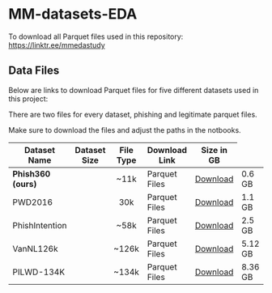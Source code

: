# MM-datasets-EDA

To download all Parquet files used in this repository: https://linktr.ee/mmedastudy

## Data Files

Below are links to download Parquet files for five different datasets used in this project:

There are two files for every dataset, phishing and legitimate parquet files.

Make sure to download the files and adjust the paths in the notbooks.

| Dataset Name | Dataset Size |  File Type              | Download Link   | Size in GB   |
|--------------|---------------|---------|-------------------------------------------|--------------|
| **Phish360 (ours)** | <td style="text-align:center;">~11k</td> | Parquet Files    | [Download](https://drive.google.com/drive/u/3/folders/1ulQYtb63pZlhgcKMuTeiDze1onsY1yKT) | 0.6 GB |
| PWD2016       | <td style="text-align:center;">30k</td> | Parquet Files    | [Download](https://drive.google.com/drive/folders/1IWip7RW_p8iISYMAT-Db_pFIp4BWb_sn?usp=drive_link)  | 1.1 GB |
| PhishIntention | <td style="text-align:center;">~58k</td> | Parquet Files    | [Download](https://drive.google.com/drive/folders/1VsApDC3kYFu7HJ2joYN-klG4jIvOQLkQ?usp=drive_link) | 2.5 GB |
| VanNL126k | <td style="text-align:center;">~126k</td> | Parquet Files    | [Download](https://drive.google.com/drive/folders/1JzcYGREyEewglE-uWWZqdQA8Sz0iBiWh?usp=drive_link) | 5.12 GB |
| PILWD-134K | <td style="text-align:center;">~134k</td> | Parquet Files    | [Download](https://drive.google.com/drive/u/4/folders/1TYwUehoq4pFGYnvn8iXQqtSbS788mgLi)  | 8.36 GB |


